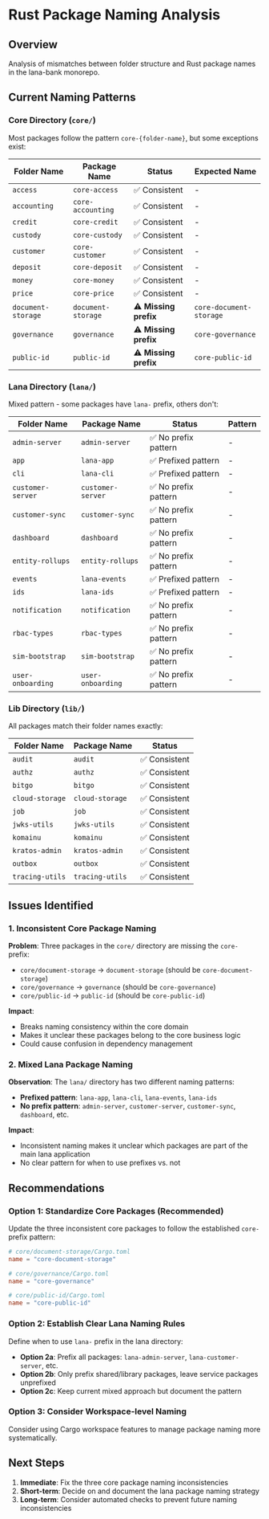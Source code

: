 # Rust Package Naming Analysis

## Overview
Analysis of mismatches between folder structure and Rust package names in the lana-bank monorepo.

## Current Naming Patterns

### Core Directory (`core/`)
Most packages follow the pattern `core-{folder-name}`, but some exceptions exist:

| Folder Name | Package Name | Status | Expected Name |
|-------------|--------------|--------|---------------|
| `access` | `core-access` | ✅ Consistent | - |
| `accounting` | `core-accounting` | ✅ Consistent | - |
| `credit` | `core-credit` | ✅ Consistent | - |
| `custody` | `core-custody` | ✅ Consistent | - |
| `customer` | `core-customer` | ✅ Consistent | - |
| `deposit` | `core-deposit` | ✅ Consistent | - |
| `money` | `core-money` | ✅ Consistent | - |
| `price` | `core-price` | ✅ Consistent | - |
| `document-storage` | `document-storage` | ⚠️ **Missing prefix** | `core-document-storage` |
| `governance` | `governance` | ⚠️ **Missing prefix** | `core-governance` |
| `public-id` | `public-id` | ⚠️ **Missing prefix** | `core-public-id` |

### Lana Directory (`lana/`)
Mixed pattern - some packages have `lana-` prefix, others don't:

| Folder Name | Package Name | Status | Pattern |
|-------------|--------------|--------|---------|
| `admin-server` | `admin-server` | ✅ No prefix pattern | - |
| `app` | `lana-app` | ✅ Prefixed pattern | - |
| `cli` | `lana-cli` | ✅ Prefixed pattern | - |
| `customer-server` | `customer-server` | ✅ No prefix pattern | - |
| `customer-sync` | `customer-sync` | ✅ No prefix pattern | - |
| `dashboard` | `dashboard` | ✅ No prefix pattern | - |
| `entity-rollups` | `entity-rollups` | ✅ No prefix pattern | - |
| `events` | `lana-events` | ✅ Prefixed pattern | - |
| `ids` | `lana-ids` | ✅ Prefixed pattern | - |
| `notification` | `notification` | ✅ No prefix pattern | - |
| `rbac-types` | `rbac-types` | ✅ No prefix pattern | - |
| `sim-bootstrap` | `sim-bootstrap` | ✅ No prefix pattern | - |
| `user-onboarding` | `user-onboarding` | ✅ No prefix pattern | - |

### Lib Directory (`lib/`)
All packages match their folder names exactly:

| Folder Name | Package Name | Status |
|-------------|--------------|--------|
| `audit` | `audit` | ✅ Consistent |
| `authz` | `authz` | ✅ Consistent |
| `bitgo` | `bitgo` | ✅ Consistent |
| `cloud-storage` | `cloud-storage` | ✅ Consistent |
| `job` | `job` | ✅ Consistent |
| `jwks-utils` | `jwks-utils` | ✅ Consistent |
| `komainu` | `komainu` | ✅ Consistent |
| `kratos-admin` | `kratos-admin` | ✅ Consistent |
| `outbox` | `outbox` | ✅ Consistent |
| `tracing-utils` | `tracing-utils` | ✅ Consistent |

## Issues Identified

### 1. Inconsistent Core Package Naming
**Problem**: Three packages in the `core/` directory are missing the `core-` prefix:
- `core/document-storage` → `document-storage` (should be `core-document-storage`)
- `core/governance` → `governance` (should be `core-governance`)  
- `core/public-id` → `public-id` (should be `core-public-id`)

**Impact**: 
- Breaks naming consistency within the core domain
- Makes it unclear these packages belong to the core business logic
- Could cause confusion in dependency management

### 2. Mixed Lana Package Naming
**Observation**: The `lana/` directory has two different naming patterns:
- **Prefixed pattern**: `lana-app`, `lana-cli`, `lana-events`, `lana-ids`
- **No prefix pattern**: `admin-server`, `customer-server`, `customer-sync`, `dashboard`, etc.

**Impact**:
- Inconsistent naming makes it unclear which packages are part of the main lana application
- No clear pattern for when to use prefixes vs. not

## Recommendations

### Option 1: Standardize Core Packages (Recommended)
Update the three inconsistent core packages to follow the established `core-` prefix pattern:
```toml
# core/document-storage/Cargo.toml
name = "core-document-storage"

# core/governance/Cargo.toml  
name = "core-governance"

# core/public-id/Cargo.toml
name = "core-public-id"
```

### Option 2: Establish Clear Lana Naming Rules
Define when to use `lana-` prefix in the lana directory:
- **Option 2a**: Prefix all packages: `lana-admin-server`, `lana-customer-server`, etc.
- **Option 2b**: Only prefix shared/library packages, leave service packages unprefixed
- **Option 2c**: Keep current mixed approach but document the pattern

### Option 3: Consider Workspace-level Naming
Consider using Cargo workspace features to manage package naming more systematically.

## Next Steps
1. **Immediate**: Fix the three core package naming inconsistencies
2. **Short-term**: Decide on and document the lana package naming strategy
3. **Long-term**: Consider automated checks to prevent future naming inconsistencies